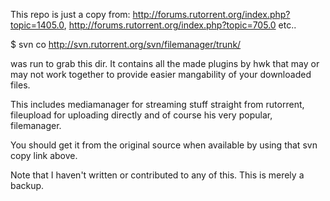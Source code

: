 This repo is just a copy from: http://forums.rutorrent.org/index.php?topic=1405.0, http://forums.rutorrent.org/index.php?topic=705.0 etc..

$ svn co http://svn.rutorrent.org/svn/filemanager/trunk/ 

was run to grab this dir. It contains all the made plugins by hwk that may or may not work together
to provide easier mangability of your downloaded files.

This includes mediamanager for streaming stuff straight from rutorrent, fileupload for uploading
directly and of course his very popular, filemanager. 

You should get it from the original source when available by using that svn copy link above. 

Note that I haven't written or contributed to any of this. This is merely a backup.
